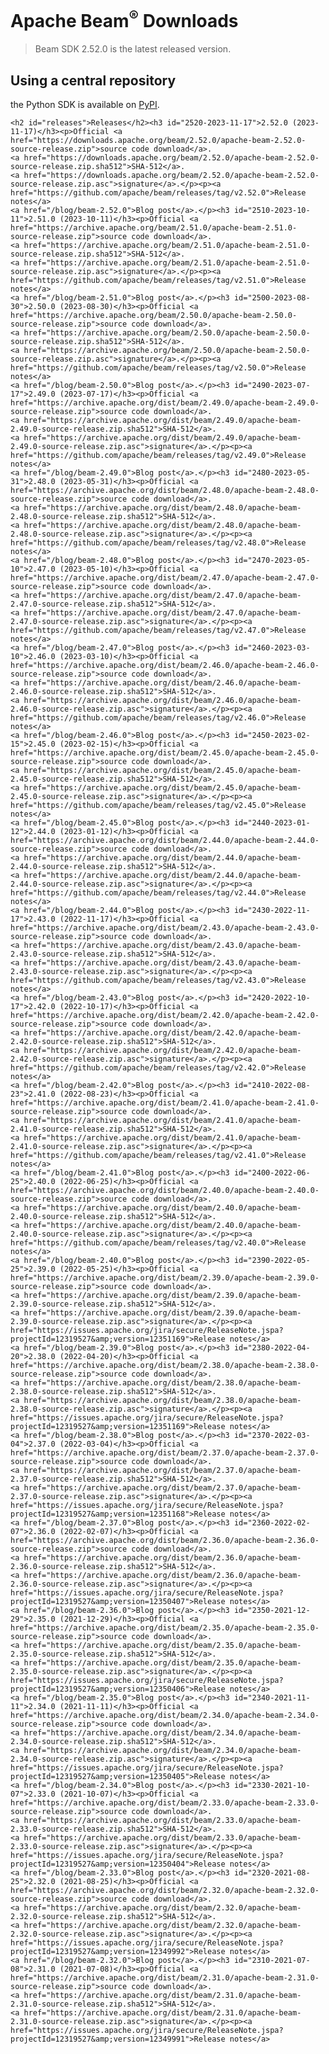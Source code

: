 <h1 id="apache-beamsupsup-downloads">Apache Beam<sup>®</sup> Downloads</h1><blockquote><p>Beam SDK 2.52.0 is the latest released version.</p></blockquote><h2 id="using-a-central-repository">Using a central repository</h2><p>the Python SDK is available on <a href="https://pypi.python.org/pypi/apache-beam">PyPI</a>.</p>
    
    <h2 id="releases">Releases</h2><h3 id="2520-2023-11-17">2.52.0 (2023-11-17)</h3><p>Official <a href="https://downloads.apache.org/beam/2.52.0/apache-beam-2.52.0-source-release.zip">source code download</a>.
    <a href="https://downloads.apache.org/beam/2.52.0/apache-beam-2.52.0-source-release.zip.sha512">SHA-512</a>.
    <a href="https://downloads.apache.org/beam/2.52.0/apache-beam-2.52.0-source-release.zip.asc">signature</a>.</p><p><a href="https://github.com/apache/beam/releases/tag/v2.52.0">Release notes</a>
    <a href="/blog/beam-2.52.0">Blog post</a>.</p><h3 id="2510-2023-10-11">2.51.0 (2023-10-11)</h3><p>Official <a href="https://archive.apache.org/beam/2.51.0/apache-beam-2.51.0-source-release.zip">source code download</a>.
    <a href="https://archive.apache.org/beam/2.51.0/apache-beam-2.51.0-source-release.zip.sha512">SHA-512</a>.
    <a href="https://archive.apache.org/beam/2.51.0/apache-beam-2.51.0-source-release.zip.asc">signature</a>.</p><p><a href="https://github.com/apache/beam/releases/tag/v2.51.0">Release notes</a>
    <a href="/blog/beam-2.51.0">Blog post</a>.</p><h3 id="2500-2023-08-30">2.50.0 (2023-08-30)</h3><p>Official <a href="https://archive.apache.org/beam/2.50.0/apache-beam-2.50.0-source-release.zip">source code download</a>.
    <a href="https://archive.apache.org/beam/2.50.0/apache-beam-2.50.0-source-release.zip.sha512">SHA-512</a>.
    <a href="https://archive.apache.org/beam/2.50.0/apache-beam-2.50.0-source-release.zip.asc">signature</a>.</p><p><a href="https://github.com/apache/beam/releases/tag/v2.50.0">Release notes</a>
    <a href="/blog/beam-2.50.0">Blog post</a>.</p><h3 id="2490-2023-07-17">2.49.0 (2023-07-17)</h3><p>Official <a href="https://archive.apache.org/dist/beam/2.49.0/apache-beam-2.49.0-source-release.zip">source code download</a>.
    <a href="https://archive.apache.org/dist/beam/2.49.0/apache-beam-2.49.0-source-release.zip.sha512">SHA-512</a>.
    <a href="https://archive.apache.org/dist/beam/2.49.0/apache-beam-2.49.0-source-release.zip.asc">signature</a>.</p><p><a href="https://github.com/apache/beam/releases/tag/v2.49.0">Release notes</a>
    <a href="/blog/beam-2.49.0">Blog post</a>.</p><h3 id="2480-2023-05-31">2.48.0 (2023-05-31)</h3><p>Official <a href="https://archive.apache.org/dist/beam/2.48.0/apache-beam-2.48.0-source-release.zip">source code download</a>.
    <a href="https://archive.apache.org/dist/beam/2.48.0/apache-beam-2.48.0-source-release.zip.sha512">SHA-512</a>.
    <a href="https://archive.apache.org/dist/beam/2.48.0/apache-beam-2.48.0-source-release.zip.asc">signature</a>.</p><p><a href="https://github.com/apache/beam/releases/tag/v2.48.0">Release notes</a>
    <a href="/blog/beam-2.48.0">Blog post</a>.</p><h3 id="2470-2023-05-10">2.47.0 (2023-05-10)</h3><p>Official <a href="https://archive.apache.org/dist/beam/2.47.0/apache-beam-2.47.0-source-release.zip">source code download</a>.
    <a href="https://archive.apache.org/dist/beam/2.47.0/apache-beam-2.47.0-source-release.zip.sha512">SHA-512</a>.
    <a href="https://archive.apache.org/dist/beam/2.47.0/apache-beam-2.47.0-source-release.zip.asc">signature</a>.</p><p><a href="https://github.com/apache/beam/releases/tag/v2.47.0">Release notes</a>
    <a href="/blog/beam-2.47.0">Blog post</a>.</p><h3 id="2460-2023-03-10">2.46.0 (2023-03-10)</h3><p>Official <a href="https://archive.apache.org/dist/beam/2.46.0/apache-beam-2.46.0-source-release.zip">source code download</a>.
    <a href="https://archive.apache.org/dist/beam/2.46.0/apache-beam-2.46.0-source-release.zip.sha512">SHA-512</a>.
    <a href="https://archive.apache.org/dist/beam/2.46.0/apache-beam-2.46.0-source-release.zip.asc">signature</a>.</p><p><a href="https://github.com/apache/beam/releases/tag/v2.46.0">Release notes</a>
    <a href="/blog/beam-2.46.0">Blog post</a>.</p><h3 id="2450-2023-02-15">2.45.0 (2023-02-15)</h3><p>Official <a href="https://archive.apache.org/dist/beam/2.45.0/apache-beam-2.45.0-source-release.zip">source code download</a>.
    <a href="https://archive.apache.org/dist/beam/2.45.0/apache-beam-2.45.0-source-release.zip.sha512">SHA-512</a>.
    <a href="https://archive.apache.org/dist/beam/2.45.0/apache-beam-2.45.0-source-release.zip.asc">signature</a>.</p><p><a href="https://github.com/apache/beam/releases/tag/v2.45.0">Release notes</a>
    <a href="/blog/beam-2.45.0">Blog post</a>.</p><h3 id="2440-2023-01-12">2.44.0 (2023-01-12)</h3><p>Official <a href="https://archive.apache.org/dist/beam/2.44.0/apache-beam-2.44.0-source-release.zip">source code download</a>.
    <a href="https://archive.apache.org/dist/beam/2.44.0/apache-beam-2.44.0-source-release.zip.sha512">SHA-512</a>.
    <a href="https://archive.apache.org/dist/beam/2.44.0/apache-beam-2.44.0-source-release.zip.asc">signature</a>.</p><p><a href="https://github.com/apache/beam/releases/tag/v2.44.0">Release notes</a>
    <a href="/blog/beam-2.44.0">Blog post</a>.</p><h3 id="2430-2022-11-17">2.43.0 (2022-11-17)</h3><p>Official <a href="https://archive.apache.org/dist/beam/2.43.0/apache-beam-2.43.0-source-release.zip">source code download</a>.
    <a href="https://archive.apache.org/dist/beam/2.43.0/apache-beam-2.43.0-source-release.zip.sha512">SHA-512</a>.
    <a href="https://archive.apache.org/dist/beam/2.43.0/apache-beam-2.43.0-source-release.zip.asc">signature</a>.</p><p><a href="https://github.com/apache/beam/releases/tag/v2.43.0">Release notes</a>
    <a href="/blog/beam-2.43.0">Blog post</a>.</p><h3 id="2420-2022-10-17">2.42.0 (2022-10-17)</h3><p>Official <a href="https://archive.apache.org/dist/beam/2.42.0/apache-beam-2.42.0-source-release.zip">source code download</a>.
    <a href="https://archive.apache.org/dist/beam/2.42.0/apache-beam-2.42.0-source-release.zip.sha512">SHA-512</a>.
    <a href="https://archive.apache.org/dist/beam/2.42.0/apache-beam-2.42.0-source-release.zip.asc">signature</a>.</p><p><a href="https://github.com/apache/beam/releases/tag/v2.42.0">Release notes</a>
    <a href="/blog/beam-2.42.0">Blog post</a>.</p><h3 id="2410-2022-08-23">2.41.0 (2022-08-23)</h3><p>Official <a href="https://archive.apache.org/dist/beam/2.41.0/apache-beam-2.41.0-source-release.zip">source code download</a>.
    <a href="https://archive.apache.org/dist/beam/2.41.0/apache-beam-2.41.0-source-release.zip.sha512">SHA-512</a>.
    <a href="https://archive.apache.org/dist/beam/2.41.0/apache-beam-2.41.0-source-release.zip.asc">signature</a>.</p><p><a href="https://github.com/apache/beam/releases/tag/v2.41.0">Release notes</a>
    <a href="/blog/beam-2.41.0">Blog post</a>.</p><h3 id="2400-2022-06-25">2.40.0 (2022-06-25)</h3><p>Official <a href="https://archive.apache.org/dist/beam/2.40.0/apache-beam-2.40.0-source-release.zip">source code download</a>.
    <a href="https://archive.apache.org/dist/beam/2.40.0/apache-beam-2.40.0-source-release.zip.sha512">SHA-512</a>.
    <a href="https://archive.apache.org/dist/beam/2.40.0/apache-beam-2.40.0-source-release.zip.asc">signature</a>.</p><p><a href="https://github.com/apache/beam/releases/tag/v2.40.0">Release notes</a>
    <a href="/blog/beam-2.40.0">Blog post</a>.</p><h3 id="2390-2022-05-25">2.39.0 (2022-05-25)</h3><p>Official <a href="https://archive.apache.org/dist/beam/2.39.0/apache-beam-2.39.0-source-release.zip">source code download</a>.
    <a href="https://archive.apache.org/dist/beam/2.39.0/apache-beam-2.39.0-source-release.zip.sha512">SHA-512</a>.
    <a href="https://archive.apache.org/dist/beam/2.39.0/apache-beam-2.39.0-source-release.zip.asc">signature</a>.</p><p><a href="https://issues.apache.org/jira/secure/ReleaseNote.jspa?projectId=12319527&amp;version=12351169">Release notes</a>
    <a href="/blog/beam-2.39.0">Blog post</a>.</p><h3 id="2380-2022-04-20">2.38.0 (2022-04-20)</h3><p>Official <a href="https://archive.apache.org/dist/beam/2.38.0/apache-beam-2.38.0-source-release.zip">source code download</a>.
    <a href="https://archive.apache.org/dist/beam/2.38.0/apache-beam-2.38.0-source-release.zip.sha512">SHA-512</a>.
    <a href="https://archive.apache.org/dist/beam/2.38.0/apache-beam-2.38.0-source-release.zip.asc">signature</a>.</p><p><a href="https://issues.apache.org/jira/secure/ReleaseNote.jspa?projectId=12319527&amp;version=12351169">Release notes</a>
    <a href="/blog/beam-2.38.0">Blog post</a>.</p><h3 id="2370-2022-03-04">2.37.0 (2022-03-04)</h3><p>Official <a href="https://archive.apache.org/dist/beam/2.37.0/apache-beam-2.37.0-source-release.zip">source code download</a>.
    <a href="https://archive.apache.org/dist/beam/2.37.0/apache-beam-2.37.0-source-release.zip.sha512">SHA-512</a>.
    <a href="https://archive.apache.org/dist/beam/2.37.0/apache-beam-2.37.0-source-release.zip.asc">signature</a>.</p><p><a href="https://issues.apache.org/jira/secure/ReleaseNote.jspa?projectId=12319527&amp;version=12351168">Release notes</a>
    <a href="/blog/beam-2.37.0">Blog post</a>.</p><h3 id="2360-2022-02-07">2.36.0 (2022-02-07)</h3><p>Official <a href="https://archive.apache.org/dist/beam/2.36.0/apache-beam-2.36.0-source-release.zip">source code download</a>.
    <a href="https://archive.apache.org/dist/beam/2.36.0/apache-beam-2.36.0-source-release.zip.sha512">SHA-512</a>.
    <a href="https://archive.apache.org/dist/beam/2.36.0/apache-beam-2.36.0-source-release.zip.asc">signature</a>.</p><p><a href="https://issues.apache.org/jira/secure/ReleaseNote.jspa?projectId=12319527&amp;version=12350407">Release notes</a>
    <a href="/blog/beam-2.36.0">Blog post</a>.</p><h3 id="2350-2021-12-29">2.35.0 (2021-12-29)</h3><p>Official <a href="https://archive.apache.org/dist/beam/2.35.0/apache-beam-2.35.0-source-release.zip">source code download</a>.
    <a href="https://archive.apache.org/dist/beam/2.35.0/apache-beam-2.35.0-source-release.zip.sha512">SHA-512</a>.
    <a href="https://archive.apache.org/dist/beam/2.35.0/apache-beam-2.35.0-source-release.zip.asc">signature</a>.</p><p><a href="https://issues.apache.org/jira/secure/ReleaseNote.jspa?projectId=12319527&amp;version=12350406">Release notes</a>
    <a href="/blog/beam-2.35.0">Blog post</a>.</p><h3 id="2340-2021-11-11">2.34.0 (2021-11-11)</h3><p>Official <a href="https://archive.apache.org/dist/beam/2.34.0/apache-beam-2.34.0-source-release.zip">source code download</a>.
    <a href="https://archive.apache.org/dist/beam/2.34.0/apache-beam-2.34.0-source-release.zip.sha512">SHA-512</a>.
    <a href="https://archive.apache.org/dist/beam/2.34.0/apache-beam-2.34.0-source-release.zip.asc">signature</a>.</p><p><a href="https://issues.apache.org/jira/secure/ReleaseNote.jspa?projectId=12319527&amp;version=12350405">Release notes</a>
    <a href="/blog/beam-2.34.0">Blog post</a>.</p><h3 id="2330-2021-10-07">2.33.0 (2021-10-07)</h3><p>Official <a href="https://archive.apache.org/dist/beam/2.33.0/apache-beam-2.33.0-source-release.zip">source code download</a>.
    <a href="https://archive.apache.org/dist/beam/2.33.0/apache-beam-2.33.0-source-release.zip.sha512">SHA-512</a>.
    <a href="https://archive.apache.org/dist/beam/2.33.0/apache-beam-2.33.0-source-release.zip.asc">signature</a>.</p><p><a href="https://issues.apache.org/jira/secure/ReleaseNote.jspa?projectId=12319527&amp;version=12350404">Release notes</a>
    <a href="/blog/beam-2.33.0">Blog post</a>.</p><h3 id="2320-2021-08-25">2.32.0 (2021-08-25)</h3><p>Official <a href="https://archive.apache.org/dist/beam/2.32.0/apache-beam-2.32.0-source-release.zip">source code download</a>.
    <a href="https://archive.apache.org/dist/beam/2.32.0/apache-beam-2.32.0-source-release.zip.sha512">SHA-512</a>.
    <a href="https://archive.apache.org/dist/beam/2.32.0/apache-beam-2.32.0-source-release.zip.asc">signature</a>.</p><p><a href="https://issues.apache.org/jira/secure/ReleaseNote.jspa?projectId=12319527&amp;version=12349992">Release notes</a>
    <a href="/blog/beam-2.32.0">Blog post</a>.</p><h3 id="2310-2021-07-08">2.31.0 (2021-07-08)</h3><p>Official <a href="https://archive.apache.org/dist/beam/2.31.0/apache-beam-2.31.0-source-release.zip">source code download</a>.
    <a href="https://archive.apache.org/dist/beam/2.31.0/apache-beam-2.31.0-source-release.zip.sha512">SHA-512</a>.
    <a href="https://archive.apache.org/dist/beam/2.31.0/apache-beam-2.31.0-source-release.zip.asc">signature</a>.</p><p><a href="https://issues.apache.org/jira/secure/ReleaseNote.jspa?projectId=12319527&amp;version=12349991">Release notes</a>